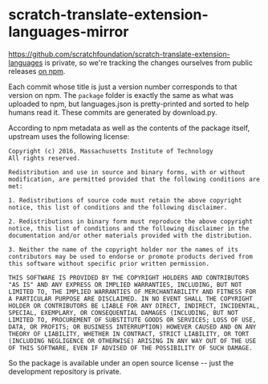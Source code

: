# scratch-translate-extension-languages-mirror

https://github.com/scratchfoundation/scratch-translate-extension-languages is private, so we're tracking the changes ourselves from public releases [on npm](https://www.npmjs.com/package/scratch-translate-extension-languages).

Each commit whose title is just a version number corresponds to that version on npm. The `package` folder is exactly the same as what was uploaded to npm, but languages.json is pretty-printed and sorted to help humans read it. These commits are generated by download.py.

According to npm metadata as well as the contents of the package itself, upstream uses the following license:

```
Copyright (c) 2016, Massachusetts Institute of Technology
All rights reserved.

Redistribution and use in source and binary forms, with or without modification, are permitted provided that the following conditions are met:

1. Redistributions of source code must retain the above copyright notice, this list of conditions and the following disclaimer.

2. Redistributions in binary form must reproduce the above copyright notice, this list of conditions and the following disclaimer in the documentation and/or other materials provided with the distribution.

3. Neither the name of the copyright holder nor the names of its contributors may be used to endorse or promote products derived from this software without specific prior written permission.

THIS SOFTWARE IS PROVIDED BY THE COPYRIGHT HOLDERS AND CONTRIBUTORS "AS IS" AND ANY EXPRESS OR IMPLIED WARRANTIES, INCLUDING, BUT NOT LIMITED TO, THE IMPLIED WARRANTIES OF MERCHANTABILITY AND FITNESS FOR A PARTICULAR PURPOSE ARE DISCLAIMED. IN NO EVENT SHALL THE COPYRIGHT HOLDER OR CONTRIBUTORS BE LIABLE FOR ANY DIRECT, INDIRECT, INCIDENTAL, SPECIAL, EXEMPLARY, OR CONSEQUENTIAL DAMAGES (INCLUDING, BUT NOT LIMITED TO, PROCUREMENT OF SUBSTITUTE GOODS OR SERVICES; LOSS OF USE, DATA, OR PROFITS; OR BUSINESS INTERRUPTION) HOWEVER CAUSED AND ON ANY THEORY OF LIABILITY, WHETHER IN CONTRACT, STRICT LIABILITY, OR TORT (INCLUDING NEGLIGENCE OR OTHERWISE) ARISING IN ANY WAY OUT OF THE USE OF THIS SOFTWARE, EVEN IF ADVISED OF THE POSSIBILITY OF SUCH DAMAGE.
```

So the package is available under an open source license -- just the development repository is private.
